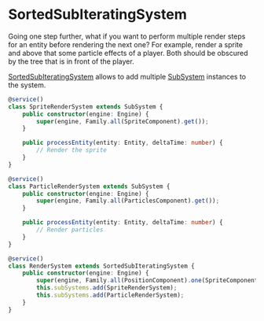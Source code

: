 # SortedSubIteratingSystem

Going one step further, what if you want to perform multiple render steps for an entity before rendering the next one?
For example, render a sprite and above that some particle effects of a player. Both should be obscured by the tree that is in front of the player.

[SortedSubIteratingSystem](../../api/classes/sortedsubiteratingsystem.md) allows to add multiple [SubSystem](../../api/classes/subsystem.md) instances to the system.

```typescript
@service()
class SpriteRenderSystem extends SubSystem {
    public constructor(engine: Engine) {
		super(engine, Family.all(SpriteComponent).get());
    }

	public processEntity(entity: Entity, deltaTime: number) {
		// Render the sprite
	}
}

@service()
class ParticleRenderSystem extends SubSystem {
    public constructor(engine: Engine) {
		super(engine, Family.all(ParticlesComponent).get());
    }

	public processEntity(entity: Entity, deltaTime: number) {
		// Render particles
	}
}

@service()
class RenderSystem extends SortedSubIteratingSystem {
    public constructor(engine: Engine) {
		super(engine, Family.all(PositionComponent).one(SpriteComponent, ParticlesComponent).get(), comparator);
		this.subSystems.add(SpriteRenderSystem);
		this.subSystems.add(ParticleRenderSystem);
    }
}

```
